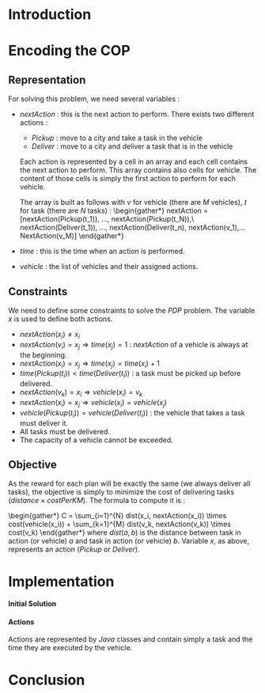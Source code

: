 # Introduction

# Encoding the COP

## Representation

For solving this problem, we need several variables :

* *nextAction* : this is the next action to perform. There exists two different actions :
    * *Pickup* : move to a city and take a task in the vehicle
    * *Deliver* : move to a city and deliver a task that is in the vehicle

    Each action is represented by a cell in an array and each cell contains the next action to perform. This array contains also cells for vehicle. The content of those cells is simply the first action to perform for each vehicle.

    The array is built as follows with $v$ for vehicle (there are $M$ vehicles), $t$ for task (there are $N$ tasks) :
    \begin{gather*}
    nextAction = [nextAction(Pickup(t_1)), ..., nextAction(Pickup(t_N)),\\
    nextAction(Deliver(t_1)), ..., nextAction(Deliver(t_n), nextAction(v_1),... NextAction(v_M)]
    \end{gather*}
* *time* : this is the time when an action is performed.
* *vehicle* : the list of vehicles and their assigned actions.

## Constraints

We need to define some constraints to solve the *PDP* problem. The variable $x$ is used to define both actions.

* $nextAction(x_i) \neq x_i$
* $nextAction(v_i) = x_j \Rightarrow time(x_j) = 1$ : $nextAction$ of a vehicle is always at the beginning.
* $nextAction(x_i) = x_j \Rightarrow time(x_j) = time(x_i) + 1$
* $time(Pickup(t_i)) < time(Deliver(t_i))$ : a task must be picked up before delivered.
* $nextAction(v_k) = x_i \Rightarrow vehicle(x_i) = v_k$
* $nextAction(x_i) = x_j \Rightarrow vehicle(x_i) = vehicle(x_j)$
* $vehicle(Pickup(t_i)) = vehicle(Deliver(t_i))$ : the vehicle that takes a task must deliver it.
* All tasks must be delivered.
* The capacity of a vehicle cannot be exceeded.

## Objective

As the reward for each plan will be exactly the same (we always deliver all tasks), the objective is simply to minimize the cost of delivering tasks ($distance \times costPerKM$). The formula to compute it is :

\begin{gather*}
  C = \sum_{i=1}^{N} dist(x_i, nextAction(x_i)) \times cost(vehicle(x_i)) + \sum_{k=1}^{M} dist(v_k, nextAction(v_k)) \times cost(v_k)
\end{gather*}
where $dist(a,b)$ is the distance between task in action (or vehicle) $a$ and task in action (or vehicle) $b$. Variable $x$, as above, represents an action (*Pickup* or *Deliver*).

# Implementation

#### Initial Solution

#### Actions 

Actions are represented by *Java* classes and contain simply a task and the time they are executed by the vehicle.

# Conclusion
